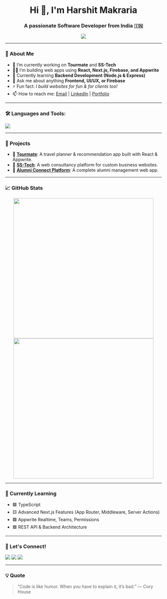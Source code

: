 <h1 align="center">Hi 👋, I'm Harshit Makraria</h1>
<h3 align="center">A passionate Software Developer from India 🇮🇳</h3>

<p align="center">
  <img src="https://readme-typing-svg.herokuapp.com?font=Fira+Code&weight=600&size=24&pause=1000&color=36BCF7&center=true&vCenter=true&width=600&lines=Full+Stack+Web+Developer;React+%7C+Next.js+%7C+Node.js+%7C+Firebase;Appwrite+%7C+MongoDB+%7C+SQL;Open+Source+Contributor+%F0%9F%93%9D" />
</p>

---

### 🌟 About Me

- 🔭 I’m currently working on **Tourmate** and **SS-Tech**
- 👨‍💻 I’m building web apps using **React, Next.js, Firebase, and Appwrite**
- 🌱 Currently learning **Backend Development (Node.js & Express)**
- 💬 Ask me about anything **Frontend, UI/UX, or Firebase**
- ⚡ Fun fact: *I build websites for fun & for clients too!*
- 📫 How to reach me: [Email](mailto:youremail@example.com) | [LinkedIn](https://linkedin.com/in/yourusername) | [Portfolio](https://yourportfolio.com)

---

### 🛠️ Languages and Tools:

<p align="left">
  <img src="https://skillicons.dev/icons?i=html,css,js,ts,react,nextjs,nodejs,tailwind,bootstrap,mongodb,express,git,github,firebase,appwrite,vite,figma,vercel,postman,python" />
</p>

---

### 🚀 Projects

- 🔗 [**Tourmate**](https://github.com/harshitmakraria/tourmate): A travel planner & recommendation app built with React & Appwrite.
- 🔗 [**SS-Tech**](https://github.com/harshitmakraria/sstech): A web consultancy platform for custom business websites.
- 🔗 [**Alumni Connect Platform**](https://github.com/harshitmakraria/alumni-connect): A complete alumni management web app.

---

### 📈 GitHub Stats

<p align="center">
  <img src="https://github-readme-stats.vercel.app/api?username=harshitmakraria&show_icons=true&theme=radical" width="450"/>
  <img src="https://github-readme-streak-stats.herokuapp.com?user=harshitmakraria&theme=radical" width="450"/>
</p>

---

### 🧠 Currently Learning

- 🟩 TypeScript
- 🟨 Advanced Next.js Features (App Router, Middleware, Server Actions)
- 🟪 Appwrite Realtime, Teams, Permissions
- 🟦 REST API & Backend Architecture

---

### 🤝 Let's Connect!

<p>
  <a href="https://linkedin.com/in/yourusername"><img src="https://img.shields.io/badge/-LinkedIn-blue?style=flat&logo=linkedin" /></a>
  <a href="mailto:youremail@example.com"><img src="https://img.shields.io/badge/-Gmail-red?style=flat&logo=gmail" /></a>
  <a href="https://yourportfolio.com"><img src="https://img.shields.io/badge/-Portfolio-000?style=flat&logo=vercel" /></a>
</p>

---

### 💡 Quote

> “Code is like humor. When you have to explain it, it’s bad.” — Cory House
